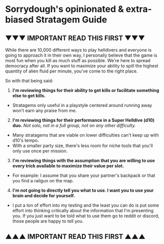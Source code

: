 # Sorrydough's opinionated & extra-biased Stratagem Guide

## ▼▼▼ IMPORTANT READ THIS FIRST ▼▼▼
While there are 10,000 different ways to play helldivers and everyone is going to approach it in their own way, I personally believe that the game is most fun when you kill as much stuff as possible. We're here to spread democracy after all. If you want to maximize your ability to spill the highest quantity of alien fluid per minute, you've come to the right place.

So with that being said:
1. **I'm reviewing things for their ability to get kills or facilitate something else to get kills.**
- Stratagems only useful in a playstyle centered around running away won't earn any praise from me.
2. **I'm reviewing things for their performance in a Super Helldive (d10) duo.** *Not solo, not in a full group, not on any other difficulty.*
- Many stratagems that are viable on lower difficulties can't keep up with d10's tempo.
- With a smaller party size, there's less room for niche tools that you'll only use once per mission.
3. **I'm reviewing things with the assumption that you are willing to use every trick available to maximize their value per slot.**
- For example: I assume that you share your partner's backpack or that you find a railgun on the map.
4. **I'm not going to directly tell you what to use. I want you to use your brain and decide for yourself.**
- I put a ton of effort into my testing and the least you can do is put some effort into thinking critically about the information that I'm presenting you. If you just want to be told what to use them go to reddit or discord, those people are happy to tell you.
## ▲▲▲ IMPORTANT READ THIS FIRST ▲▲▲
